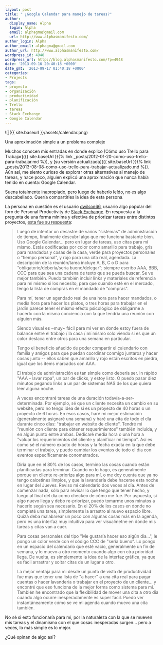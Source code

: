 ```yaml
---
layout: post
title: " ¿Google Calendar para manejo de tareas?"
author:
  display_name: Alpha
  login: Alpha
  email: alphagma@gmail.com
  url: http://www.alphasmanifesto.com/
author_login: Alpha
author_email: alphagma@gmail.com
author_url: http://www.alphasmanifesto.com/
wordpress_id: 4948
wordpress_url: http://blog.alphasmanifesto.com/?p=4948
date: '2013-09-16 20:40:18 +0000'
date_gmt: '2013-09-17 01:40:18 +0000'
categories:
- Projects
tags:
- proyecto
- organización
- productividad
- planificación
- Trello
- tareas
- Stack Exchange
- Google Calendar
---
```


![]({{ site.baseurl }}/assets/calendar.png)

Una aproximación simple a un problema complejo


Muchos conocen mis entradas en donde explico [Cómo uso Trello para Trabajar]({{ site.baseUrl }}{% link _posts/2012-01-20-como-uso-trello-para-trabajar.md %}), y [su versión actualizada]({{ site.baseUrl }}{% link _posts/2013-08-08-como-uso-trello-para-trabajar-actualizado.md %}). Aún así, me siento curioso de explorar otras alternativas al manejo de tareas, y hace poco, alguien explicó una aproximación que nunca había tenido en cuenta: Google Calendar.

Suena totalmente inapropiado, pero luego de haberlo leído, no es algo descabellado. Quería compartirles la idea de esta persona.

<!--more-->

La persona en cuestión es el usuario [dwilson66](http://productivity.stackexchange.com/users/2961/dwwilson66), usuario algo popular del foro de Personal Productivity de [Stack Exchange](http://productivity.stackexchange.com/). En respuesta a la pregunta de una forma mínima y efectiva de priorizar tareas entre distintos proyectos, [esta fue su respuesta](http://productivity.stackexchange.com/a/8105/1430):

> Luego de intentar un desastre de varios "sistemas" de administración de tiempo, finalmente descubrí algo que me funciona bastante bien. Uso Google Calendar... pero en lugar de tareas, uso citas para mí mismo. Estás codificadas por color como amarillo para trabajo, gris para mandados y cosas de la casa, verde para proyectos personales o "tiempo personal", y rojo para una cita real, agendada. La descripción de la reunión/tarea incluye A, B, C o D para "obligatorio/debería/sería bueno/delegar"; siempre escribo AAA, BBB, CCC para que sea una cadena de texto que se pueda buscar. Se ve mejor también. Puedo también incluir links y materiales de referencia para mí mismo si los necesito, para que cuando esté en el mercado, tengo la lista de compras en el mandado de "compras".
> 
> Para mí, tener un agendado real de una hora para hacer mandados, o media hora para hacer los platos, o tres horas para trabajar en el jardín parece tener el mismo efecto psicológico de obligarme a hacerlo con la misma conciencia con la que tendría una reunión con alguien más.
> 
> Siendo visual es ~muy~ fácil para mi ver en donde estoy fuera de balance entre el trabajo / la casa / mí mismo solo viendo si es que un color destaca entre otros para una semana en particular.
> 
> Tengo el beneficio añadido de poder compartir el calendario con familia y amigos para que puedan coordinar conmigo juntaros y hacer cosas junto -- ellos saben que amarillo y rojo están escritos en piedra, igual que los items marcados con AAA.
> 
> El trabajo de administración es tan simple como debería ser. In rápido "AAA - lavar ropa", un par de clicks, y estoy listo. O puedo pasar diez minutos pegando links a un par de sistemas NAS de los que quiera leer alguna noche.
> 
> A veces encontraré tareas de una duración todavía-a-ser-determinada. Por ejemplo, sé que un cliente necesita un cambio en su website, pero no tengo idea de si es un proyecto de 40 horas o un proyecto de 6 horas. En esos casos, haré mi mejor estimación (generalmente asignaré una semana) y haré una cita de todo el día durante cinco días: "trabajar en website de cliente". Tendré mi "reunión con cliente para obtener requerimientos" también incluída, y en algún punto entre ambas. Dedicaré media hora o una hora a "valuar los requerimientos del cliente y planificar mi tiempo". Así es como sé el número exacto de horas y la fecha exacta en la que debe terminar el trabajo, y puedo cambiar los eventos de todo el día con eventos específicamente conometrados.
> 
> Diría que en el 80% de los casos, termino las cosas cuando están planificadas para terminar. Cuando no lo hago, es generalmente porque un cliente re-prioriza algo para mí, o me doy cuenta que ya no tengo calcetines limpios, y que la lavandería debe hacerse esta noche en lugar del Jueves. Reviso mi calendario dos veces al día. Antes de comenzar nada, sólo para revisar lo que tengo que tener hecho, y luego al final del día como checkeo de cómo me fue. Por uspuesto, si algo nuevo llega y debo re-priorizar, puedo tomarme unos minutos a hacerlo según sea necesario. En el 20% de los casos en donde no completé una tarea, simplemente la arrastro al nuevo espacio libre. Quizá deba malabarear un poco con algunas cosas más en la agenda, pero es una interfaz muy intuitiva para ver visualmetne en dónde mis tareas y citas van a caer.
> 
> Para cosas personales del tipo "Me gustaría hacer eso algún día...", le pongo un color verde con el código CCC de "sería bueno". Lo pongo en un espacio del calendario que esté vacío, generalmente un fin de semana, y lo muevo a otro momento cuando algo con otra prioridad llega. De vuelta, es simplemente la idea de la interfaz gráfica, ya que es fácil arrastrar y soltar citas de un lugar a otro.
> 
> La mejor ventaja para mi desde un punto de vista de productividad fue más que tener una lista de "a hacer" a una cita real para pagar cuentas o hacer lavandería o trabajar en el proyecto de un cliente... y encontré que eso funciona de la mejor forma como sistema para mí. También he encontrado que la flexibilidad de mover una cita a otro día cuando algo ocurre inesperadamente es super fácil. Puedo ver instantáneamente cómo se ve mi agenda cuando muevo una cita también.

No sé si esto funcionaría para mí, por la naturaleza con la que se mueven mis tareas y el dinamismo con el que cosas inesperadas surgen... pero a veces, lo más simple es lo mejor.

¿Qué opinan de algo así?
